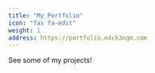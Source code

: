 ```yaml
---
title: "My Portfolio"
icon: "fas fa-edit"
weight: 1
address: https://portfolio.m4ck3ngm.com
---
```

See some of my projects!

